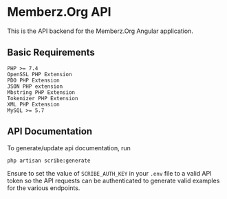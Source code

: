 # Memberz.Org API
This is the API backend for the Memberz.Org Angular application.

## Basic Requirements
	PHP >= 7.4
	OpenSSL PHP Extension
	PDO PHP Extension
    JSON PHP extension
	Mbstring PHP Extension
	Tokenizer PHP Extension
	XML PHP Extension
	MySQL >= 5.7

## API Documentation
To generate/update api documentation, run
```
php artisan scribe:generate
```
Ensure to set the value of `SCRIBE_AUTH_KEY` in your `.env` file to a valid API token so the API requests can
be authenticated to generate valid examples for the various endpoints.
